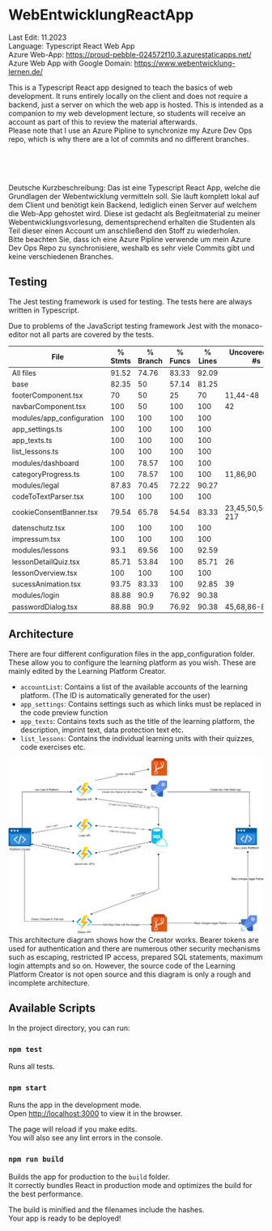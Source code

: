# WebEntwicklungReactApp

Last Edit: 11.2023 <br>
Language: Typescript React Web App<br>
Azure Web-App: https://proud-pebble-024572f10.3.azurestaticapps.net/<br>
Azure Web App with Google Domain: https://www.webentwicklung-lernen.de/

This is a Typescript React app designed to teach the basics of web development. It runs entirely locally on the client and does not require a backend, just a server on which the web app is hosted. This is intended as a companion to my web development lecture, so students will receive an account as part of this to review the material afterwards.
<br>Please note that I use an Azure Pipline to synchronize my Azure Dev Ops repo, which is why there are a lot of commits and no different branches.

<br><br><br>

Deutsche Kurzbeschreibung:
Das ist eine Typescript React App, welche die Grundlagen der Webentwicklung vermitteln soll. Sie läuft komplett lokal auf dem Client und benötigt kein Backend, lediglich einen Server auf welchem die Web-App gehostet wird. Diese ist gedacht als Begleitmaterial zu meiner Webentwicklungsvorlesung, dementsprechend erhalten die Studenten als Teil dieser einen Account um anschließend den Stoff zu wiederholen.
<br>Bitte beachten Sie, dass ich eine Azure Pipline verwende um mein Azure Dev Ops Repo zu synchronisiere, weshalb es sehr viele Commits gibt und keine verschiedenen Branches.

## Testing
The Jest testing framework is used for testing.
The tests here are always written in Typescript.

Due to problems of the JavaScript testing framework Jest with the monaco-editor not all parts are covered by the tests.



File                       | % Stmts | % Branch | % Funcs | % Lines | Uncovered Line #s   
---------------------------|---------|----------|---------|---------|---------------------
All files                  |   91.52 |    74.76 |   83.33 |   92.09 |                     
 base                      |   82.35 |       50 |   57.14 |   81.25 |                     
  footerComponent.tsx      |      70 |       50 |      25 |      70 | 11,44-48            
  navbarComponent.tsx      |     100 |       50 |     100 |     100 | 42                  
 modules/app_configuration |     100 |      100 |     100 |     100 |                            
  app_settings.ts          |     100 |      100 |     100 |     100 |                            
  app_texts.ts             |     100 |      100 |     100 |     100 |                            
  list_lessons.ts          |     100 |      100 |     100 |     100 |                            
 modules/dashboard         |     100 |    78.57 |     100 |     100 |                            
  categoryProgress.ts      |     100 |    78.57 |     100 |     100 | 11,86,90                   
 modules/legal             |   87.83 |    70.45 |   72.22 |   90.27 |                            
  codeToTextParser.tsx     |     100 |      100 |     100 |     100 |                            
  cookieConsentBanner.tsx  |   79.54 |    65.78 |   54.54 |   83.33 | 23,45,50,56,198-217        
  datenschutz.tsx          |     100 |      100 |     100 |     100 |                            
  impressum.tsx            |     100 |      100 |     100 |     100 |                            
 modules/lessons           |    93.1 |    69.56 |     100 |   92.59 |                            
  lessonDetailQuiz.tsx     |   85.71 |    53.84 |     100 |   85.71 | 26                         
  lessonOverview.tsx       |     100 |      100 |     100 |     100 |                     
  sucessAnimation.tsx      |   93.75 |    83.33 |     100 |   92.85 | 39                         
 modules/login             |   88.88 |     90.9 |   76.92 |   90.38 |                            
  passwordDialog.tsx       |   88.88 |     90.9 |   76.92 |   90.38 | 45,68,86-87,98             

## Architecture
There are four different configuration files in the app_configuration folder. These allow you to configure the learning platform as you wish. 
These are mainly edited by the Learning Platform Creator. 

- `accountList`: Contains a list of the available accounts of the learning platform. (The ID is automatically generated for the user)
- `app_settings`: Contains settings such as which links must be replaced in the code preview function
- `app_texts`: Contains texts such as the title of the learning platform, the description, imprint text, data protection text etc.
- `list_lessons`: Contains the individual learning units with their quizzes, code exercises etc.

![Plattform Creator Architecture](/PlattformCreatorArchitecture.png)
This architecture diagram shows how the Creator works. Bearer tokens are used for authentication and there are numerous other security mechanisms such as escaping, restricted IP access, prepared SQL statements, maximum login attempts and so on. However, the source code of the Learning Platform Creator is not open source and this diagram is only a rough and incomplete architecture.



## Available Scripts

In the project directory, you can run:

### `npm test`

Runs all tests.

### `npm start`

Runs the app in the development mode.\
Open [http://localhost:3000](http://localhost:3000) to view it in the browser.

The page will reload if you make edits.\
You will also see any lint errors in the console.

### `npm run build`

Builds the app for production to the `build` folder.\
It correctly bundles React in production mode and optimizes the build for the best performance.

The build is minified and the filenames include the hashes.\
Your app is ready to be deployed!